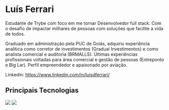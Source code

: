 <h1>Luís Ferrari</h1>

Estudante de Trybe com foco em me tornar Desenvolvedor full stack.
Com o desafio de impactar milhares de pessoas com soluções que facilite a vida de todos.

Graduado em administração pela PUC de Goiás, adquiriu experiência analítica como corretor de investimentos (Gradual Investimentos) e como analista comercial e auditoria (BRMALLS).
Últimas experiências profissionais voltadas para área comercial e gestão de pessoas (Entreponto e Big Lar).
Perfil empreendedor e apaixonado por aviação.

Linkedin: https://www.linkedin.com/in/luisdferrari/

## Principais Tecnologias

[![](https://github-readme-stats.vercel.app/api?username=ldferrari&count_private=true&show_icons=true&theme=dark)](https://github.com/anuraghazra/github-readme-stats)
[![](https://github-readme-stats.vercel.app/api/top-langs/?username=ldferrari&layout=compact&count_private=true&theme=dark)](https://github.com/anuraghazra/github-readme-stats)
<!--
**ldferrari/ldferrari** is a ✨ _special_ ✨ repository because its `README.md` (this file) appears on your GitHub profile.

Here are some ideas to get you started:

- 🔭 I’m currently working on ...
- 🌱 I’m currently learning ...
- 👯 I’m looking to collaborate on ...
- 🤔 I’m looking for help with ...
- 💬 Ask me about ...
- 📫 How to reach me: ...
- 😄 Pronouns: ...
- ⚡ Fun fact: ...
-->
